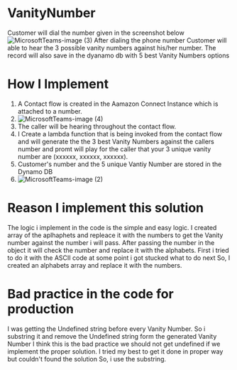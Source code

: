 # VanityNumber
Customer will dial the number given in the screenshot below
![MicrosoftTeams-image (3)](https://user-images.githubusercontent.com/1267014/116874924-87684800-ac33-11eb-9837-4e89865743eb.png)
 After dialing the phone number Customer will able to hear the 3 possible vanity numbers against his/her number.
 The record will also save in the dyanamo db with 5 best Vanity Numbers options
 
 
 # How I Implement
 1. A Contact flow is created in the Aamazon Connect Instance which is attached to a number.
 2. ![MicrosoftTeams-image (4)](https://user-images.githubusercontent.com/1267014/116875321-22f9b880-ac34-11eb-97c2-2bdc31acd4d0.png) 
 3. The caller will be hearing throughout the contact flow.
 4. I Create a lambda function that is being invoked from the contact flow and will generate the the 3 best Vanity Numbers against the callers number and promt will play for the caller that your 3 unique vanity number are (xxxxxx, xxxxxx, xxxxxx).
 5. Customer's number and the 5 unique Vantiy Number are stored in the Dynamo DB
 6. ![MicrosoftTeams-image (2)](https://user-images.githubusercontent.com/1267014/116875190-f2b21a00-ac33-11eb-8c5e-c11f148809e8.png)

# Reason I implement this solution
The logic i implement in the code is the simple and easy logic.
I created array of the aplhaphets and repleace it with the numbers to get the Vanity number against the number i will pass.
After passing the number in the object it will check the number and replace it with the alphabets.
First i tried to do it with the ASCII code at some point i got stucked what to do next So, I created an alphabets array and replace it with the numbers.

# Bad practice in the code for production
I was getting the Undefined string before every Vanity Number.
So i substring it and remove the Undefined string form the generated Vanity Number
I think this is the bad practice we should not get undefined if we implement the proper solution. I tried my best to get it done in proper way but couldn't found the solution So, i use the substring.
